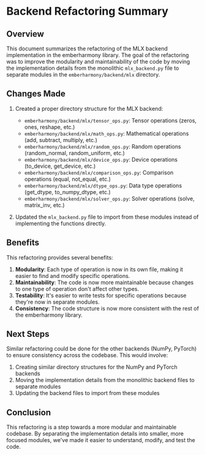 # Backend Refactoring Summary

## Overview

This document summarizes the refactoring of the MLX backend implementation in the emberharmony library. The goal of the refactoring was to improve the modularity and maintainability of the code by moving the implementation details from the monolithic `mlx_backend.py` file to separate modules in the `emberharmony/backend/mlx` directory.

## Changes Made

1. Created a proper directory structure for the MLX backend:
   - `emberharmony/backend/mlx/tensor_ops.py`: Tensor operations (zeros, ones, reshape, etc.)
   - `emberharmony/backend/mlx/math_ops.py`: Mathematical operations (add, subtract, multiply, etc.)
   - `emberharmony/backend/mlx/random_ops.py`: Random operations (random_normal, random_uniform, etc.)
   - `emberharmony/backend/mlx/device_ops.py`: Device operations (to_device, get_device, etc.)
   - `emberharmony/backend/mlx/comparison_ops.py`: Comparison operations (equal, not_equal, etc.)
   - `emberharmony/backend/mlx/dtype_ops.py`: Data type operations (get_dtype, to_numpy_dtype, etc.)
   - `emberharmony/backend/mlx/solver_ops.py`: Solver operations (solve, matrix_inv, etc.)

2. Updated the `mlx_backend.py` file to import from these modules instead of implementing the functions directly.

## Benefits

This refactoring provides several benefits:

1. **Modularity**: Each type of operation is now in its own file, making it easier to find and modify specific operations.
2. **Maintainability**: The code is now more maintainable because changes to one type of operation don't affect other types.
3. **Testability**: It's easier to write tests for specific operations because they're now in separate modules.
4. **Consistency**: The code structure is now more consistent with the rest of the emberharmony library.

## Next Steps

Similar refactoring could be done for the other backends (NumPy, PyTorch) to ensure consistency across the codebase. This would involve:

1. Creating similar directory structures for the NumPy and PyTorch backends
2. Moving the implementation details from the monolithic backend files to separate modules
3. Updating the backend files to import from these modules

## Conclusion

This refactoring is a step towards a more modular and maintainable codebase. By separating the implementation details into smaller, more focused modules, we've made it easier to understand, modify, and test the code.